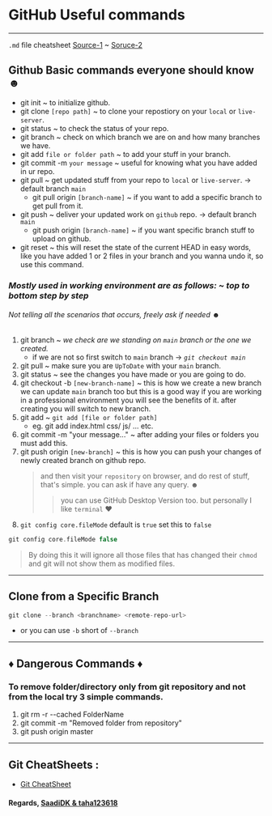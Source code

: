 # GitHub Useful commands

---

`.md` file cheatsheet [Source-1](https://github.com/adam-p/markdown-here/wiki/Markdown-Cheatsheet) ~ [Soruce-2](https://github.com/tchapi/markdown-cheatsheet/blob/master/README.md)

## Github Basic commands everyone should know ☻

- git init ~ to initialize github.
- git clone `[repo path]` ~ to clone your repostiory on your `local` or `live-server`.
- git status ~ to check the status of your repo.
- git branch ~ check on which branch we are on and how many branches we have.
- git add `file or folder path` ~ to add your stuff in your branch.
- git commit -m `your message` ~ useful for knowing what you have added in ur repo.
- git pull ~ get updated stuff from your repo to `local` or `live-server`. -> default branch `main`
  - git pull origin `[branch-name]` ~ if you want to add a specific branch to get pull from it.
- git push ~ deliver your updated work on `github` repo. -> default branch `main`
  - git push origin `[branch-name]` ~ if you want specific branch stuff to upload on github.
- git reset ~ this will reset the state of the current HEAD in easy words, like you have added 1 or 2 files in your branch and you wanna undo it, so use this command.

### _Mostly used in working environment are as follows: ~ top to bottom step by step_

###### Not telling all the scenarios that occurs, _freely ask if needed ☻_

1. git branch ~ _we check are we standing on `main` branch or the one we created._
   - if we are not so first switch to `main` branch -> _`git checkout main`_
2. git pull ~ make sure you are `UpToDate` with your `main` branch.
3. git status ~ see the changes you have made or you are going to do.
4. git checkout -b `[new-branch-name]` ~ this is how we create a new branch we can update `main` branch too but this is a good way if you are working in a professional environment you will see the benefits of it. after creating you will switch to new branch.
5. git add ~ `git add [file or folder path]`
   - eg. git add index.html css/ js/ ... etc.
6. git commit -m "your message..." ~ after adding your files or folders you must add this.
7. git push origin `[new-branch]` ~ this is how you can push your changes of newly created branch on github repo.
   > and then visit your `repository` on browser, and do rest of stuff, that's simple. you can ask if have any query. ☻
   >
   > > you can use GitHub Desktop Version too. but personally I like `terminal` ♥
8. `git config core.fileMode` default is `true` set this to `false`
```php
git config core.fileMode false
```
> By doing this it will ignore all those files that has changed their `chmod` and git will not show them as modified files.
---
## Clone from a Specific Branch
```javascript
git clone --branch <branchname> <remote-repo-url>
```
* or you can use `-b` short of `--branch`
---
## ♦ Dangerous Commands ♦

### To remove folder/directory only from git repository and not from the local try 3 simple commands.

1. git rm -r --cached FolderName
2. git commit -m "Removed folder from repository"
3. git push origin master

---

## Git CheatSheets :

- [Git CheatSheet](https://cult.honeypot.io/reads/git-commands-cheat-sheet-for-all-developers/)

#### Regards, [SaadiDK & taha123618](https://github.com/SaadiDK-003/)
